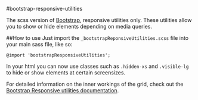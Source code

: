 #bootstrap-responsive-utilities

The scss version of [Bootstrap](http://getbootstrap.com), responsive utilities only.
These utilities allow you to show or hide elements depending on media queries.

##How to use
Just import the `_bootstrapReponsiveUtilities.scss` file into your main sass file, like so:

`@import 'bootstrapResponsiveUtilities';`


In your html you can now use classes such as `.hidden-xs` and `.visible-lg` to hide or show elements at certain screensizes.

For detailed information on the inner workings of the grid, check out the [Bootstrap Responsive utilities documentation](http://getbootstrap.com/css/#responsive-utilities).